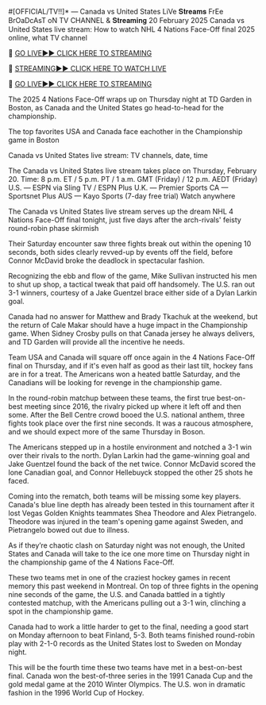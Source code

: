#[OFFICIAL/TV!!]* — Canada vs United States LiVe 𝐒𝐭𝐫𝐞𝐚𝐦𝐬 FrEe BrOaDcAsT oN TV CHANNEL & 𝐒𝐭𝐫𝐞𝐚𝐦𝐢𝐧𝐠 20 February 2025
Canada vs United States live stream: How to watch NHL 4 Nations Face-Off final 2025 online, what TV channel

🔴 [GO LIVE►► CLICK HERE TO STREAMING](https://amzon-hockeyhub.blogspot.com/)

🔴 [STREAMING►► CLICK HERE TO WATCH LIVE](https://amzon-hockeyhub.blogspot.com/)

🔴 [GO LIVE►► CLICK HERE TO STREAMING](https://amzon-hockeyhub.blogspot.com/)

The 2025 4 Nations Face-Off wraps up on Thursday night at TD Garden in Boston, as Canada and the United States go head-to-head for the championship.

The top favorites USA and Canada face eachother in the Championship game in Boston

Canada vs United States live stream: TV channels, date, time

The Canada vs United States live stream takes place on Thursday, February 20.
Time: 8 p.m. ET / 5 p.m. PT / 1 a.m. GMT (Friday) / 12 p.m. AEDT (Friday)
U.S. — ESPN via Sling TV / ESPN Plus
U.K. — Premier Sports
CA — Sportsnet Plus
AUS — Kayo Sports (7-day free trial)
Watch anywhere

The Canada vs United States live stream serves up the dream NHL 4 Nations Face-Off final tonight, just five days after the arch-rivals' feisty round-robin phase skirmish

Their Saturday encounter saw three fights break out within the opening 10 seconds, both sides clearly revved-up by events off the field, before Connor McDavid broke the deadlock in spectacular fashion.

Recognizing the ebb and flow of the game, Mike Sullivan instructed his men to shut up shop, a tactical tweak that paid off handsomely. The U.S. ran out 3-1 winners, courtesy of a Jake Guentzel brace either side of a Dylan Larkin goal.

Canada had no answer for Matthew and Brady Tkachuk at the weekend, but the return of Cale Makar should have a huge impact in the Championship game. When Sidney Crosby pulls on that Canada jersey he always delivers, and TD Garden will provide all the incentive he needs.

Team USA and Canada will square off once again in the 4 Nations Face-Off final on Thursday, and if it's even half as good as their last tilt, hockey fans are in for a treat. The Americans won a heated battle Saturday, and the Canadians will be looking for revenge in the championship game.

In the round-robin matchup between these teams, the first true best-on-best meeting since 2016, the rivalry picked up where it left off and then some. After the Bell Centre crowd booed the U.S. national anthem, three fights took place over the first nine seconds. It was a raucous atmosphere, and we should expect more of the same Thursday in Boson.

The Americans stepped up in a hostile environment and notched a 3-1 win over their rivals to the north. Dylan Larkin had the game-winning goal and Jake Guentzel found the back of the net twice. Connor McDavid scored the lone Canadian goal, and Connor Hellebuyck stopped the other 25 shots he faced.

Coming into the rematch, both teams will be missing some key players. Canada's blue line depth has already been tested in this tournament after it lost Vegas Golden Knights teammates Shea Theodore and Alex Pietrangelo. Theodore was injured in the team's opening game against Sweden, and Pietrangelo bowed out due to illness.

As if they’re chaotic clash on Saturday night was not enough, the United States and Canada will take to the ice one more time on Thursday night in the championship game of the 4 Nations Face-Off.

These two teams met in one of the craziest hockey games in recent memory this past weekend in Montreal. On top of three fights in the opening nine seconds of the game, the U.S. and Canada battled in a tightly contested matchup, with the Americans pulling out a 3-1 win, clinching a spot in the championship game.

Canada had to work a little harder to get to the final, needing a good start on Monday afternoon to beat Finland, 5-3. Both teams finished round-robin play with 2-1-0 records as the United States lost to Sweden on Monday night.

This will be the fourth time these two teams have met in a best-on-best final. Canada won the best-of-three series in the 1991 Canada Cup and the gold medal game at the 2010 Winter Olympics. The U.S. won in dramatic fashion in the 1996 World Cup of Hockey.

